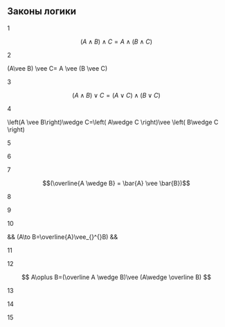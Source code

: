 ## Законы логики


1 

$$(A \wedge B)\wedge C=A\wedge(B\wedge C)$$



2 

(A\vee B) \vee C= A \vee (B \vee C)



3

$$(A\wedge B)\vee C= (A\vee C)\wedge (B\vee C)$$



4 

\left(A \vee  B\right)\wedge C=\left( A\wedge C \right)\vee \left( B\wedge C \right)



5



6



7


$$(\overline{A \wedge B} = \bar{A} \vee \bar{B})$$

8


9



10 

&& (A\to B=\overline{A}\vee_{}^{}B) &&


11



12  

$$ A\oplus B=(\overline A	\wedge B)\vee (A\wedge \overline B) $$



13



14



15


